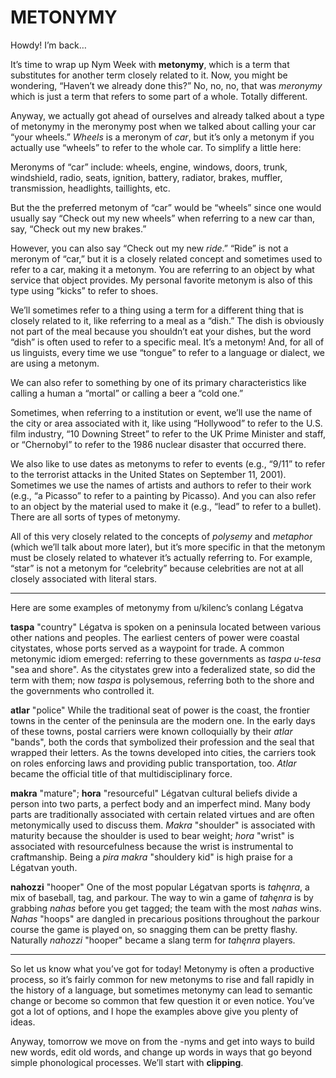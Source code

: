 # METONYMY

Howdy! I’m back…

It’s time to wrap up Nym Week with **metonymy**, which is a term that substitutes for another term closely related to it. Now, you might be wondering, “Haven’t we already done this?” No, no, no, that was _meronymy_ which is just a term that refers to some part of a whole. Totally different.

Anyway, we actually got ahead of ourselves and already talked about a type of metonymy in the meronymy post when we talked about calling your car “your wheels.” _Wheels_ is a meronym of _car_, but it’s only a metonym if you actually use “wheels” to refer to the whole car. To simplify a little here:

Meronyms of “car” include: wheels, engine, windows, doors, trunk, windshield, radio, seats, ignition, battery, radiator, brakes, muffler, transmission, headlights, taillights, etc.

But the the preferred metonym of “car” would be “wheels” since one would usually say “Check out my new wheels” when referring to a new car than, say, “Check out my new brakes.”

However, you can also say “Check out my new _ride_.” “Ride” is not a meronym of “car,” but it is a closely related concept and sometimes used to refer to a car, making it a metonym. You are referring to an object by what service that object provides. My personal favorite metonym is also of this type using “kicks” to refer to shoes.

We’ll sometimes refer to a thing using a term for a different thing that is closely related to it, like referring to a meal as a “dish.” The dish is obviously not part of the meal because you shouldn’t eat your dishes, but the word “dish” is often used to refer to a specific meal. It’s a metonym! And, for all of us linguists, every time we use “tongue” to refer to a language or dialect, we are using a metonym.

We can also refer to something by one of its primary characteristics like calling a human a “mortal” or calling a beer a “cold one.”

Sometimes, when referring to a institution or event, we’ll use the name of the city or area associated with it, like using “Hollywood” to refer to the U.S. film industry, “10 Downing Street” to refer to the UK Prime Minister and staff, or “Chernobyl” to refer to the 1986 nuclear disaster that occurred there.

We also like to use dates as metonyms to refer to events (e.g., “9/11” to refer to the terrorist attacks in the United States on September 11, 2001). Sometimes we use the names of artists and authors to refer to their work (e.g., “a Picasso” to refer to a painting by Picasso). And you can also refer to an object by the material used to make it (e.g., “lead” to refer to a bullet). There are all sorts of types of metonymy.

All of this very closely related to the concepts of _polysemy_ and _metaphor_ (which we’ll talk about more later), but it’s more specific in that the metonym must be closely related to whatever it’s actually referring to. For example, “star” is not a metonym for “celebrity” because celebrities are not at all closely associated with literal stars.

-----

Here are some examples of metonymy from u/kilenc’s conlang Légatva

**taspa** "country" Légatva is spoken on a peninsula located between various other nations and peoples. The earliest centers of power were coastal citystates, whose ports served as a waypoint for trade. A common metonymic idiom emerged: referring to these governments as _taspa u-tesa_ "sea and shore". As the citystates grew into a federalized state, so did the term with them; now _taspa_ is polysemous, referring both to the shore and the governments who controlled it.

**atlar** "police" While the traditional seat of power is the coast, the frontier towns in the center of the peninsula are the modern one. In the early days of these towns, postal carriers were known colloquially by their _atlar_ "bands", both the cords that symbolized their profession and the seal that wrapped their letters. As the towns developed into cities, the carriers took on roles enforcing laws and providing public transportation, too. _Atlar_ became the official title of that multidisciplinary force.

**makra** "mature"; **hora** "resourceful" Légatvan cultural beliefs divide a person into two parts, a perfect body and an imperfect mind. Many body parts are traditionally associated with certain related virtues and are often metonymically used to discuss them. _Makra_ "shoulder" is associated with maturity because the shoulder is used to bear weight; _hora_ "wrist" is associated with resourcefulness because the wrist is instrumental to craftmanship. Being a _pira makra_ "shouldery kid" is high praise for a Légatvan youth.

**nahozzi** "hooper" One of the most popular Légatvan sports is _tahęnra_, a mix of baseball, tag, and parkour. The way to win a game of _tahęnra_ is by grabbing _nahas_ before you get tagged; the team with the most _nahas_ wins. _Nahas_ "hoops" are dangled in precarious positions throughout the parkour course the game is played on, so snagging them can be pretty flashy. Naturally _nahozzi_ "hooper" became a slang term for _tahęnra_ players.

-----

So let us know what you’ve got for today! Metonymy is often a productive process, so it’s fairly common for new metonyms to rise and fall rapidly in the history of a language, but sometimes metonymy can lead to semantic change or become so common that few question it or even notice. You’ve got a lot of options, and I hope the examples above give you plenty of ideas.

Anyway, tomorrow we move on from the -nyms and get into ways to build new words, edit old words, and change up words in ways that go beyond simple phonological processes. We’ll start with **clipping**.
